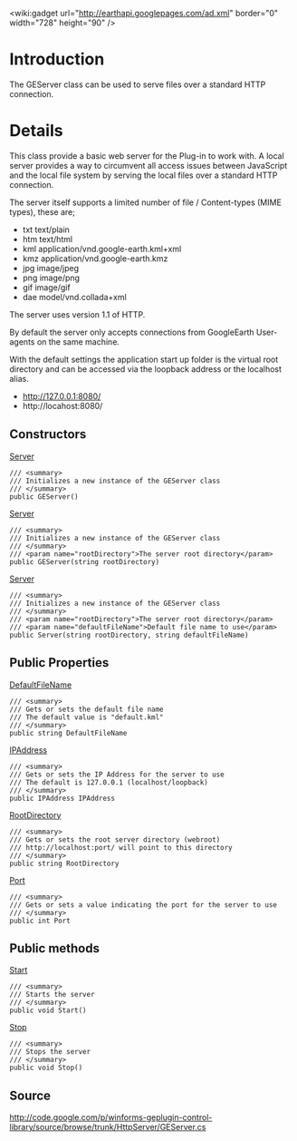 &lt;wiki:gadget url="http://earthapi.googlepages.com/ad.xml" border="0" width="728" height="90" /&gt;



# Introduction #

The GEServer class can be used to serve files over a standard HTTP connection.

# Details #

This class provide a basic web server for the Plug-in to work with. A local server provides a way to circumvent all access issues between JavaScript and the local file system by serving the local files over a standard HTTP connection.

The server itself supports a limited number of file / Content-types (MIME types), these are;

  * txt text/plain
  * htm text/html
  * kml application/vnd.google-earth.kml+xml
  * kmz application/vnd.google-earth.kmz
  * jpg image/jpeg
  * png image/png
  * gif image/gif
  * dae model/vnd.collada+xml

The server uses version 1.1 of HTTP.

By default the server only accepts connections from GoogleEarth User-agents on the same machine.

With the default settings the application start up folder is the virtual root directory and can be accessed via the loopback address or the localhost alias.

  * http://127.0.0.1:8080/
  * http://locahost:8080/

## Constructors ##

[Server](usingTheServer.md)
```
/// <summary>
/// Initializes a new instance of the GEServer class
/// </summary>
public GEServer() 
```

[Server](usingTheServer.md)
```
/// <summary>
/// Initializes a new instance of the GEServer class
/// </summary>
/// <param name="rootDirectory">The server root directory</param>
public GEServer(string rootDirectory)
```

[Server](usingTheServer.md)
```
/// <summary>
/// Initializes a new instance of the GEServer class
/// </summary>
/// <param name="rootDirectory">The server root directory</param>
/// <param name="defaultFileName">Default file name to use</param>
public Server(string rootDirectory, string defaultFileName)
```

## Public Properties ##

[DefaultFileName](usingTheServer.md)
```
/// <summary>
/// Gets or sets the default file name 
/// The default value is "default.kml"
/// </summary>
public string DefaultFileName
```

[IPAddress](usingTheServer.md)
```
/// <summary>
/// Gets or sets the IP Address for the server to use 
/// The default is 127.0.0.1 (localhost/loopback)
/// </summary>
public IPAddress IPAddress
```

[RootDirectory](usingTheServer.md)
```
/// <summary>
/// Gets or sets the root server directory (webroot) 
/// http://localhost:port/ will point to this directory
/// </summary>
public string RootDirectory
```

[Port](usingTheServer.md)
```
/// <summary>
/// Gets or sets a value indicating the port for the server to use
/// </summary>
public int Port
```

## Public methods ##

[Start](usingTheServer.md)
```
/// <summary>
/// Starts the server
/// </summary>
public void Start()
```

[Stop](usingTheServer.md)
```
/// <summary>
/// Stops the server
/// </summary>
public void Stop()
```

## Source ##

http://code.google.com/p/winforms-geplugin-control-library/source/browse/trunk/HttpServer/GEServer.cs